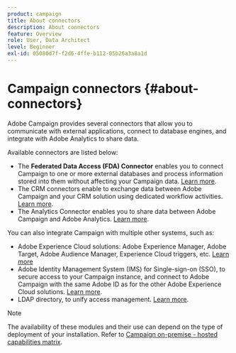 ```yaml
---
product: campaign
title: About connectors
description: About connectors
feature: Overview
role: User, Data Architect
level: Beginner
exl-id: 05080d7f-f2d6-4ffe-b112-05b26a3a8a1d
---
```

# Campaign connectors {#about-connectors}

Adobe Campaign provides several connectors that allow you to communicate with external applications, connect to database engines, and integrate with Adobe Analytics to share data.

Available connectors are listed below:

* The **Federated Data Access (FDA) Connector** enables you to connect Campaign to one or more external databases and process information stored into them without affecting your Campaign data. [Learn more](../../installation/using/about-fda.md).
* The CRM connectors enable to exchange data between Adobe Campaign and your CRM solution using dedicated workflow activities. [Learn more](../../platform/using/crm-connectors.md).
* The Analytics Connector enables you to share data between Adobe Campaign and Adobe Analytics. [Learn more](../../integrations/using/gs-aa.md).

You can also integrate Campaign with multiple other systems, such as:

* Adobe Experience Cloud solutions: Adobe Experience Manager, Adobe Target, Adobe Audience Manager, Experience Cloud triggers, etc. [Learn more](../../integrations/using/about-campaign-integrations.md)
* Adobe Identity Management System (IMS) for Single-sign-on (SSO), to secure access to your Campaign instance, and connect to Adobe Campaign with the same Adobe ID as for the other Adobe Experience Cloud solutions. [Learn more](../../integrations/using/about-adobe-id.md).
* LDAP directory, to unify access management. [Learn more](../../installation/using/connecting-through-ldap.md).

>[!NOTE]
>
>The availability of these modules and their use can depend on the type of deployment of your installation. Refer to [Campaign on-premise - hosted capabilities matrix](../../installation/using/capability-matrix.md).
